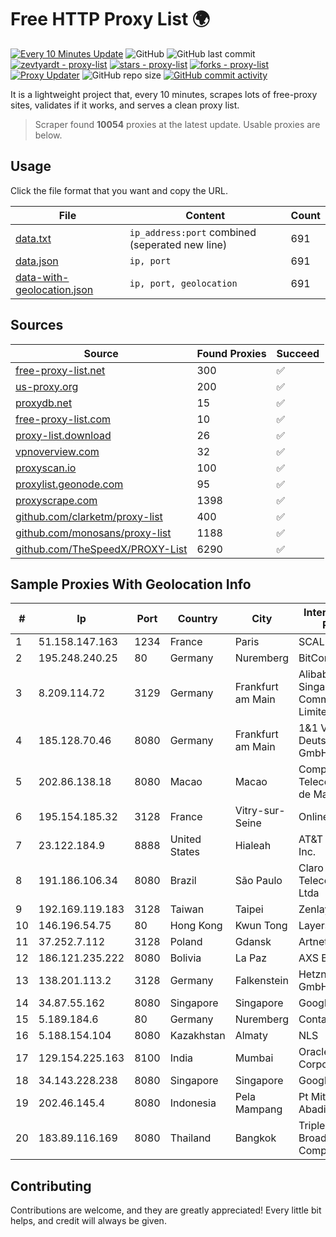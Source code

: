 
# Free HTTP Proxy List 🌍

[![Every 10 Minutes Update](https://github.com/mertguvencli/http-proxy-list/actions/workflows/main.yml/badge.svg?branch=main)](https://github.com/mertguvencli/http-proxy-list/actions/workflows/main.yml)
![GitHub](https://img.shields.io/github/license/mertguvencli/http-proxy-list)
![GitHub last commit](https://img.shields.io/github/last-commit/mertguvencli/http-proxy-list)
[![zevtyardt - proxy-list](https://img.shields.io/static/v1?label=zevtyardt&message=proxy-list&color=blue&logo=github)](https://github.com/zevtyardt/proxy-list "Go to GitHub repo")
[![stars - proxy-list](https://img.shields.io/github/stars/zevtyardt/proxy-list?style=social)](https://github.com/zevtyardt/proxy-list)
[![forks - proxy-list](https://img.shields.io/github/forks/zevtyardt/proxy-list?style=social)](https://github.com/zevtyardt/proxy-list)
[![Proxy Updater](https://github.com/zevtyardt/proxy-list/workflows/Proxy%20Updater/badge.svg)](https://github.com/zevtyardt/proxy-list/actions?query=workflow:"Proxy+Updater")
![GitHub repo size](https://img.shields.io/github/repo-size/zevtyardt/proxy-list)
[![GitHub commit activity](https://img.shields.io/github/commit-activity/m/zevtyardt/proxy-list?logo=commits)](https://github.com/zevtyardt/proxy-list/commits/main)

It is a lightweight project that, every 10 minutes, scrapes lots of free-proxy sites, validates if it works, and serves a clean proxy list.

> Scraper found **10054** proxies at the latest update. Usable proxies are below.

## Usage

Click the file format that you want and copy the URL.

|File|Content|Count|
|----|-------|-----|
|[data.txt](https://raw.githubusercontent.com/mertguvencli/http-proxy-list/main/proxy-list/data.txt)|`ip_address:port` combined (seperated new line)|691|
|[data.json](https://raw.githubusercontent.com/mertguvencli/http-proxy-list/main/proxy-list/data.json)|`ip, port`|691|
|[data-with-geolocation.json](https://raw.githubusercontent.com/mertguvencli/http-proxy-list/main/proxy-list/data-with-geolocation.json)|`ip, port, geolocation`|691|

## Sources

|Source|Found Proxies|Succeed|
|------|-------------|-------|
|[free-proxy-list.net](https://free-proxy-list.net)|300|✅|
|[us-proxy.org](https://www.us-proxy.org)|200|✅|
|[proxydb.net](http://proxydb.net)|15|✅|
|[free-proxy-list.com](https://free-proxy-list.com/?page=&port=&type%5B%5D=http&type%5B%5D=https&up_time=0&search=Search)|10|✅|
|[proxy-list.download](https://www.proxy-list.download/HTTP)|26|✅|
|[vpnoverview.com](https://vpnoverview.com/privacy/anonymous-browsing/free-proxy-servers)|32|✅|
|[proxyscan.io](https://www.proxyscan.io)|100|✅|
|[proxylist.geonode.com](https://proxylist.geonode.com/api/proxy-list?limit=300&page=1&sort_by=lastChecked&sort_type=desc&protocols=http,https)|95|✅|
|[proxyscrape.com](https://api.proxyscrape.com/v2/?request=displayproxies&protocol=http&timeout=10000&country=all&ssl=all&anonymity=all)|1398|✅|
|[github.com/clarketm/proxy-list](https://raw.githubusercontent.com/clarketm/proxy-list/master/proxy-list-raw.txt)|400|✅|
|[github.com/monosans/proxy-list](https://raw.githubusercontent.com/monosans/proxy-list/main/proxies/http.txt)|1188|✅|
|[github.com/TheSpeedX/PROXY-List](https://raw.githubusercontent.com/TheSpeedX/PROXY-List/master/http.txt)|6290|✅|


## Sample Proxies With Geolocation Info

|#|Ip|Port|Country|City|Internet Service Provider|
|-|--|----|-------|----|-------------------------|
|1|51.158.147.163|1234|France|Paris|SCALEWAY|
|2|195.248.240.25|80|Germany|Nuremberg|BitCommand|
|3|8.209.114.72|3129|Germany|Frankfurt am Main|Alibaba.com Singapore E-Commerce Private Limited|
|4|185.128.70.46|8080|Germany|Frankfurt am Main|1&1 Versatel Deutschland GmbH|
|5|202.86.138.18|8080|Macao|Macao|Companhia de Telecomunicacoes de Macau|
|6|195.154.185.32|3128|France|Vitry-sur-Seine|Online S.A.S.|
|7|23.122.184.9|8888|United States|Hialeah|AT&T Services, Inc.|
|8|191.186.106.34|8080|Brazil|São Paulo|Claro NXT Telecomunicacoes Ltda|
|9|192.169.119.183|3128|Taiwan|Taipei|Zenlayer Inc|
|10|146.196.54.75|80|Hong Kong|Kwun Tong|Layerstack Limited|
|11|37.252.7.112|3128|Poland|Gdansk|Artnet Sp. z o.o.|
|12|186.121.235.222|8080|Bolivia|La Paz|AXS Bolivia S. A.|
|13|138.201.113.2|3128|Germany|Falkenstein|Hetzner Online GmbH|
|14|34.87.55.162|8080|Singapore|Singapore|Google LLC|
|15|5.189.184.6|80|Germany|Nuremberg|Contabo GmbH|
|16|5.188.154.104|8080|Kazakhstan|Almaty|NLS|
|17|129.154.225.163|8100|India|Mumbai|Oracle Corporation|
|18|34.143.228.238|8080|Singapore|Singapore|Google LLC|
|19|202.46.145.4|8080|Indonesia|Pela Mampang|Pt Mithaharum Abadi|
|20|183.89.116.169|8080|Thailand|Bangkok|Triple T Broadband Public Company Limited|



## Contributing

Contributions are welcome, and they are greatly appreciated! Every
little bit helps, and credit will always be given.

